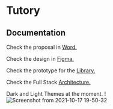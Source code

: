 # Tutory
## Documentation

Check the proposal in [Word.](https://docs.google.com/document/d/14mxN7iK4Ddms988LjxRuGUUeWWw6vdrB7YEPxypIx9Y/edit?usp=sharing)

Check the design in [Figma.](https://www.figma.com/file/y98WQOIVdZmXM8pGJS3JTM/TUTORY?node-id=0%3A1)

Check the prototype for the [Library.](https://www.figma.com/proto/y98WQOIVdZmXM8pGJS3JTM/TUTORY?node-id=309%3A442&scaling=scale-down&page-id=0%3A1)

Check the Full Stack [Architecture.](https://excalidraw.com/#json=4734316953206784,HQI_edHPYlSnup531edLag)

Dark and Light Themes at the moment. !
![Screenshot from 2021-10-17 19-50-32](https://user-images.githubusercontent.com/66746179/137638971-ae6a2431-d348-429f-a67e-6c3bed3689b0.png)
